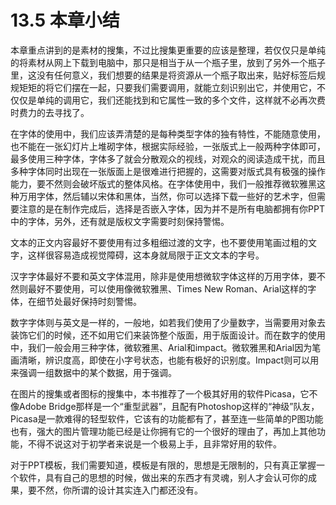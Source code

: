 # 13.5  本章小结

本章重点讲到的是素材的搜集，不过比搜集更重要的应该是整理，若仅仅只是单纯的将素材从网上下载到电脑中，那只是相当于从一个瓶子里，放到了另外一个瓶子里，这没有任何意义，我们想要的结果是将资源从一个瓶子取出来，贴好标签后规规矩矩的将它们摆在一起，只要我们需要调用，就能立刻识别出它，并使用它，不仅仅是单纯的调用它，我们还能找到和它属性一致的多个文件，这样就不必再次费时费力的去寻找了。

在字体的使用中，我们应该弄清楚的是每种类型字体的独有特性，不能随意使用，也不能在一张幻灯片上堆砌字体，根据实际经验，一张版式上一般两种字体即可，最多使用三种字体，字体多了就会分散观众的视线，对观众的阅读造成干扰，而且多种字体同时出现在一张版面上是很难进行把握的，这需要对版式具有极强的操作能力，要不然则会破坏版式的整体风格。在字体使用中，我们一般推荐微软雅黑这种万用字体，然后辅以宋体和黑体，当然，你可以选择下载一些好的艺术字，但需要注意的是在制作完成后，选择是否嵌入字体，因为并不是所有电脑都拥有你PPT中的字体，另外，还有就是版权文字需要时刻保持警惕。

文本的正文内容最好不要使用有过多粗细过渡的文字，也不要使用笔画过粗的文字，这样很容易造成视觉障碍，这本身就局限于正文文本的字号。

汉字字体最好不要和英文字体混用，除非是使用想微软字体这样的万用字体，要不然则最好不要使用，可以使用像微软雅黑、Times New Roman、Arial这样的字体，在细节处最好保持时刻警惕。

数字字体则与英文是一样的，一般地，如若我们使用了少量数字，当需要用对象去装饰它们的时候，还不如用它们来装饰整个版面，用于版面设计。而在数字的使用中，我们一般会用三种字体，微软雅黑、Arial和impact。微软雅黑和Arial因为笔画清晰，辨识度高，即使在小字号状态，也能有极好的识别度。Impact则可以用来强调一组数据中的某个数据，用于强调。

在图片的搜集或者图标的搜集中，本书推荐了一个极其好用的软件Picasa，它不像Adobe Bridge那样是一个“重型武器”，且配有Photoshop这样的“神级”队友，Picasa是一款难得的轻型软件，它该有的功能都有了，甚至连一些简单的P图功能也有，强大的图片管理功能已经是让你拥有它的一个很好的理由了，再加上其他功能，不得不说这对于初学者来说是一个极易上手，且非常好用的软件。

对于PPT模板，我们需要知道，模板是有限的，思想是无限制的，只有真正掌握一个软件，具有自己的思想的时候，做出来的东西才有灵魂，别人才会认可你的成果，要不然，你所谓的设计其实连入门都还没有。

